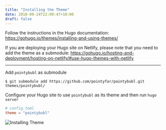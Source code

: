 ```yaml
---
title: "Installing the Theme"
date: 2018-09-24T22:09:47+10:00
draft: false
---
```


Follow the instructions in the Hugo documentation: 
https://gohugo.io/themes/installing-and-using-themes/ 

If you are deploying your Hugo site on Netlify, please note that you need to add the theme as a submodule: 
https://gohugo.io/hosting-and-deployment/hosting-on-netlify/#use-hugo-themes-with-netlify

---

Add `pointybubl` as submodule    
  ```
  $ git submodule add https://github.com/pointyfar/pointybubl.git themes/pointybubl/
  ```    
  
  
Configure your Hugo site to use `pointybubl` as its theme and then run `hugo server`    
  ```toml
  # config.toml
  theme = "pointybubl"
  ```
  ![Installing Theme](https://github.com/pointyfar/pointybubl/blob/master/images/screenshot-installing-theme.png)

